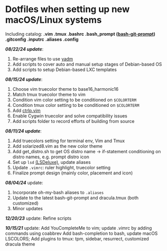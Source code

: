 # Dotfiles when setting up new macOS/Linux systems

Including catalog:
**.vim**
**.tmux**
**.bashrc**
**.bash_prompt ([bash-git-prompt](https://github.com/magicmonty/bash-git-prompt))**
**.gitconfig**
**.inputrc**
**.aliases**
**.config**

***08/22/24 update***:
1. Re-arrange files to use [yadm](https://yadm.io/)
2. Add scripts to cover auto and manual setup stages of Debian-based OS
3. Add scripts to setup Debian-based LXC templates

***08/15/24 update***:
1. Choose vim truecolor theme to base16_harmonic16
2. Match tmux truecolor theme to vim
3. Condition vim color setting to be conditioned on `$COLORTERM`
4. Condition tmux color setting to be conditioned on `$COLORTERM`
5. Add [ctrlp.vim](https://github.com/ctrlpvim/ctrlp.vim)
6. Enable Cygwin truecolor and solve compatibility issues
7. Add scripts folder to record efforts of building from source

***08/11/24 update***:
1. Add truecolors setting for terminal env, Vim and Tmux
2. Add solarized8.vim as the new color theme
3. Add get_distro.sh to get OS distro name -> if-statement conditioning on distro names, e.g. prompt distro icon
4. Set up `lsd` [(LSDeluxe)](https://github.com/lsd-rs/lsd), update aliases
5. Update `.vimrc`: ruler highlight, truecolor setting
6. Finalize prompt design (mainly color, placement and icon)

***08/04/24*** update:
1. Incorporate oh-my-bash aliases to `.aliases`
2. Update to the latest bash-git-prompt and dracula.tmux (both customized)
3. Minor updates

***12/20/23*** update:
Refine scripts

***10/15/21*** update:
Add YouCompleteMe to vim; update .vimrc by adding commands using coabbrev
Add bash-completion to bash, update macOS LSCOLORS;
Add plugins to tmux: tpm, sidebar, resurrect, customized dracula theme
